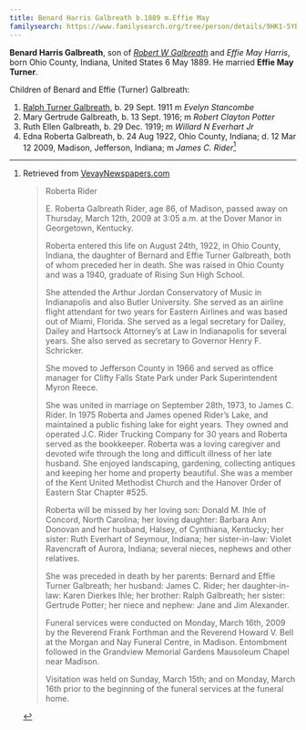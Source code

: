 ```yaml
---
title: Benard Harris Galbreath b.1889 m.Effie May 
familysearch: https://www.familysearch.org/tree/person/details/9HK1-5YB
---
```


**Benard Harris Galbreath**, son of [*Robert W Galbreath*](galbreath-robert-w-1854.md) and *Effie May Harris*, born  Ohio County, Indiana, United States 6 May 1889.  He married **Effie May Turner**.

Children of Benard and Effie (Turner) Galbreath:

1. [Ralph Turner Galbreath](galbreath-ralph-turner-1911.md), b. 29 Sept. 1911  m *Evelyn Stancombe*
2. Mary Gertrude Galbreath, b. 13 Sept. 1916; m *Robert Clayton Potter*
3. Ruth Ellen Galbreath, b. 29 Dec. 1919; m *Willard N Everhart Jr*
4. Edna Roberta Galbreath, b. 24 Aug 1922, Ohio County, Indiana; d. 12 Mar 12 2009, Madison, Jefferson, Indiana;  m *James C. Rider*[^roberta-obit]



[^roberta-obit]: Retrieved from [VevayNewspapers.com](https://www.vevaynewspapers.com/obituaries-week-of-3-19-09/)
    > Roberta Rider
    >
    > E. Roberta Galbreath Rider, age 86, of Madison, passed away on Thursday, March 12th, 2009 at 3:05 a.m. at the Dover Manor in Georgetown, Kentucky.
    > 
    > Roberta entered this life on August 24th, 1922, in Ohio County, Indiana, the daughter of Bernard and Effie Turner Galbreath, both of whom preceded her in death. She was raised in Ohio County and was a 1940, graduate of Rising Sun High School.
    > 
    > She attended the Arthur Jordan Conservatory of Music in Indianapolis and also Butler University. She served as an airline flight attendant for two years for Eastern Airlines and was based out of Miami, Florida. She served as a legal secretary for Dailey, Dailey and Hartsock Attorney’s at Law in Indianapolis for several years. She also served as secretary to Governor Henry F. Schricker.
    >
    > She moved to Jefferson County in 1966 and served as office manager for Clifty Falls State Park under Park Superintendent Myron Reece.
    >
    > She was united in marriage on September 28th, 1973, to James C. Rider. In 1975 Roberta and James opened Rider’s Lake, and maintained a public fishing lake for eight years. They owned and operated J.C. Rider Trucking Company for 30 years and Roberta served as the bookkeeper. Roberta was a loving caregiver and devoted wife through the long and difficult illness of her late husband. She enjoyed landscaping, gardening, collecting antiques and keeping her home and property beautiful. She was a member of the Kent United Methodist Church and the Hanover Order of Eastern Star Chapter #525.
    >
    > Roberta will be missed by her loving son: Donald M. Ihle of Concord, North Carolina; her loving daughter: Barbara Ann Donovan and her husband, Halsey, of Cynthiana, Kentucky; her sister: Ruth Everhart of Seymour, Indiana; her sister-in-law: Violet Ravencraft of Aurora, Indiana; several nieces, nephews and other relatives.
    >
    > She was preceded in death by her parents: Bernard and Effie Turner Galbreath; her husband: James C. Rider; her daughter-in-law: Karen Dierkes Ihle; her brother: Ralph Galbreath; her sister: Gertrude Potter; her niece and nephew: Jane and Jim Alexander.
    >
    > Funeral services were conducted on Monday, March 16th, 2009 by the Reverend Frank Forthman and the Reverend Howard V. Bell at the Morgan and Nay Funeral Centre, in Madison. Entombment followed in the Grandview Memorial Gardens Mausoleum Chapel near Madison.
    >
    > Visitation was held on Sunday, March 15th; and on Monday, March 16th prior to the beginning of the funeral services at the funeral home.
